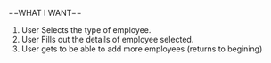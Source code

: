 ==WHAT I WANT==

1) User Selects the type of employee.
2) User Fills out the details of employee selected.
3) User gets to be able to add more employees (returns to begining)